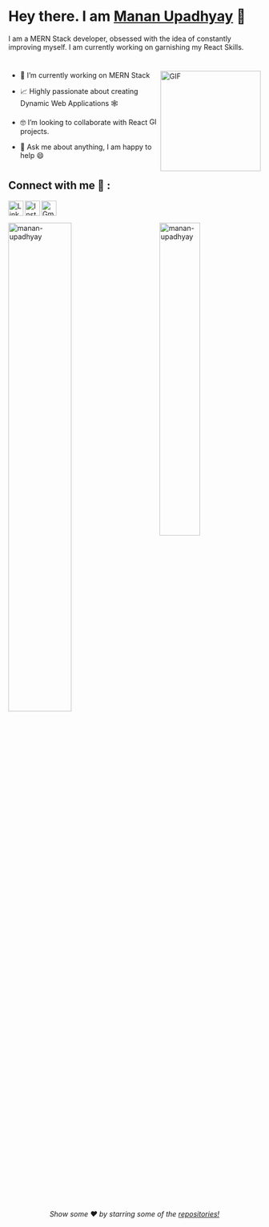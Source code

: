 # Hey there. I am [Manan Upadhyay](https://github.com/manan-upadhyay) 👋

<!-- <p align="left"> 
	<img src="https://komarev.com/ghpvc/?username=manan-upadhyay&color=blue" alt="manan-upadhyay" /> 
</p> -->

I am a MERN Stack developer, obsessed with the idea of constantly improving myself. I am currently working on garnishing my React Skills. 
<br>
 #
<img align="right" height="200px" alt="GIF" src="https://i.pinimg.com/originals/e4/26/70/e426702edf874b181aced1e2fa5c6cde.gif" />

- 🔭 I’m currently working on MERN Stack <br/>

- 📈 Highly passionate about creating Dynamic Web Applications 🕸 <br/>

- 🤓 I’m looking to collaborate with React <img height="15px" alt="GIF" src="https://upload.wikimedia.org/wikipedia/commons/a/a7/React-icon.svg" /> projects. <br/>

- 💬 Ask me about anything, I am happy to help 😄 <br/>

#
## Connect with me 🤝 :


[<img align="left" alt="LinkedIn" width="30px" src="https://www.vectorlogo.zone/logos/linkedin/linkedin-tile.svg" />](https://www.linkedin.com/in/mananupadhyay01/)
[<img align="left" alt="Instagram" width="30px" src="https://www.vectorlogo.zone/logos/instagram/instagram-tile.svg" />](https://www.instagram.com/manan_the_assassin)
[<img alt="Gmail" src="https://www.vectorlogo.zone/logos/gmail/gmail-tile.svg" width="30px">](mailto:upadhyaymanan01@gmail.com)
<br>
<p> <img src="https://github-readme-stats.vercel.app/api?username=manan-upadhyay&show_icons=true" alt="manan-upadhyay" width="50%"/> 
<img src="https://github-readme-stats.vercel.app/api/top-langs/?username=manan-upadhyay&layout=compact" alt="manan-upadhyay" align="right" width="40%"/> </p>


<p align="center">
<h6 align="center">Show some ❤️ by starring some of the <a href="https://github.com/manan-upadhyay?tab=repositories"> repositories!</a></h6>
</p>
